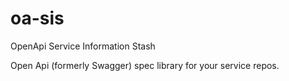 # oa-sis
OpenApi Service Information Stash

Open Api (formerly Swagger) spec library for your service repos.
